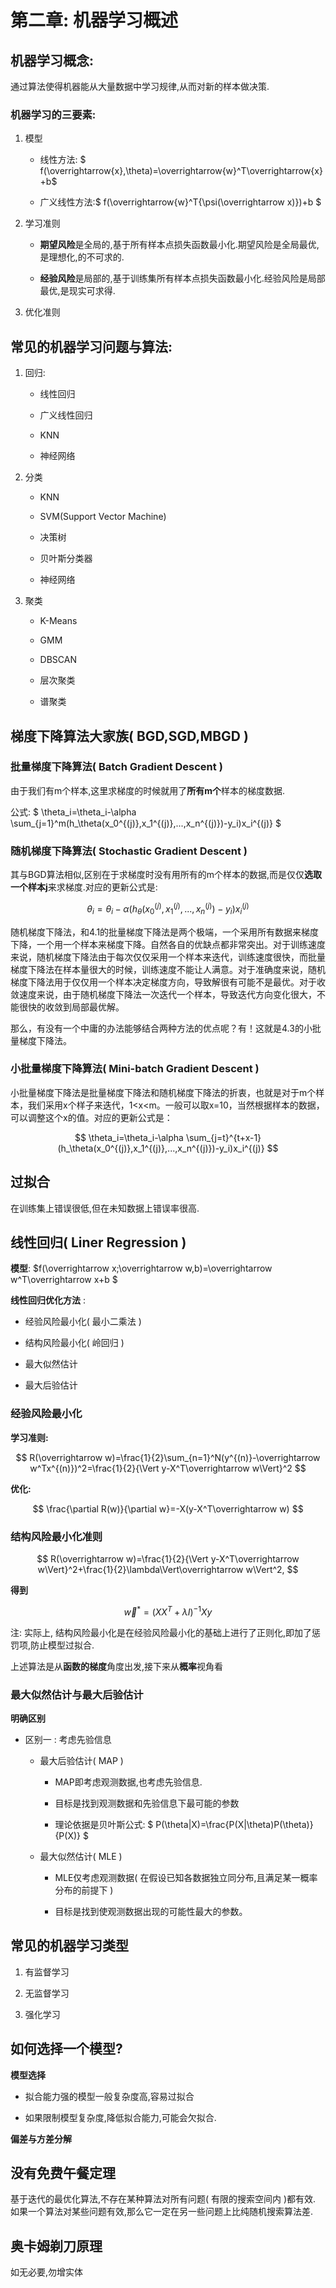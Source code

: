 # 第二章: 机器学习概述

## 机器学习概念:

通过算法使得机器能从大量数据中学习规律,从而对新的样本做决策.

### 机器学习的三要素:

1. 模型
   
   * 线性方法: $ f(\overrightarrow{x},\theta)=\overrightarrow{w}^T\overrightarrow{x} +b$
   
   * 广义线性方法:$ f(\overrightarrow{w}^T{\psi(\overrightarrow x)})+b $

2. 学习准则
   
   * **期望风险**是全局的,基于所有样本点损失函数最小化.期望风险是全局最优,是理想化,的不可求的.
   
   * **经验风险**是局部的,基于训练集所有样本点损失函数最小化.经验风险是局部最优,是现实可求得.

3. 优化准则

## 常见的机器学习问题与算法:

1. 回归:
   
   * 线性回归
   
   * 广义线性回归
   
   * KNN
   
   * 神经网络

2. 分类
   
   * KNN
   
   * SVM(Support Vector Machine)
   
   * 决策树
   
   * 贝叶斯分类器
   
   * 神经网络

3. 聚类
   
   * K-Means
   
   * GMM
   
   * DBSCAN
   
   * 层次聚类
   
   * 谱聚类

## 梯度下降算法大家族( BGD,SGD,MBGD )

### 批量梯度下降算法( Batch Gradient Descent )

由于我们有m个样本,这里求梯度的时候就用了**所有m个**样本的梯度数据.

公式: $ \theta_i=\theta_i-\alpha \sum_{j=1}^m(h_\theta(x_0^{(j)},x_1^{(j)},...,x_n^{(j)})-y_i)x_i^{(j)} $

### 随机梯度下降算法( Stochastic Gradient Descent )

其与BGD算法相似,区别在于求梯度时没有用所有的m个样本的数据,而是仅仅**选取一个样本j**来求梯度.对应的更新公式是:

$$
\theta_i=\theta_i-\alpha (h_\theta(x_0^{(j)},x_1^{(j)},...,x_n^{(j)})-y_i)x_i^{(j)}
$$

随机梯度下降法，和4.1的批量梯度下降法是两个极端，一个采用所有数据来梯度下降，一个用一个样本来梯度下降。自然各自的优缺点都非常突出。对于训练速度来说，随机梯度下降法由于每次仅仅采用一个样本来迭代，训练速度很快，而批量梯度下降法在样本量很大的时候，训练速度不能让人满意。对于准确度来说，随机梯度下降法用于仅仅用一个样本决定梯度方向，导致解很有可能不是最优。对于收敛速度来说，由于随机梯度下降法一次迭代一个样本，导致迭代方向变化很大，不能很快的收敛到局部最优解。

那么，有没有一个中庸的办法能够结合两种方法的优点呢？有！这就是4.3的小批量梯度下降法。

### 小批量梯度下降算法( Mini-batch Gradient Descent )

小批量梯度下降法是批量梯度下降法和随机梯度下降法的折衷，也就是对于m个样本，我们采用x个样子来迭代，1<x<m。一般可以取x=10，当然根据样本的数据，可以调整这个x的值。对应的更新公式是：

$$
\theta_i=\theta_i-\alpha \sum_{j=t}^{t+x-1}(h_\theta(x_0^{(j)},x_1^{(j)},...,x_n^{(j)})-y_i)x_i^{(j)}
$$

## 过拟合

在训练集上错误很低,但在未知数据上错误率很高.

## 线性回归( Liner Regression )

**模型**: $f(\overrightarrow x;\overrightarrow w,b)=\overrightarrow w^T\overrightarrow x+b  $

**线性回归优化方法** :

* 经验风险最小化( 最小二乘法 )

* 结构风险最小化( 岭回归 )

* 最大似然估计

* 最大后验估计

### 经验风险最小化

**学习准则:**

$$
R(\overrightarrow w)=\frac{1}{2}\sum_{n=1}^N(y^{(n)}-\overrightarrow w^Tx^{(n)})^2=\frac{1}{2}{\Vert y-X^T\overrightarrow w\Vert}^2
$$

**优化:** 

$$
\frac{\partial R(w)}{\partial w}=-X(y-X^T\overrightarrow w)
$$

### 结构风险最小化准则

$$
R(\overrightarrow w)=\frac{1}{2}{\Vert y-X^T\overrightarrow w\Vert}^2+\frac{1}{2}\lambda\Vert\overrightarrow w\Vert^2, 
$$

**得到**

$$
\overrightarrow w^*=(XX^T+\lambda I)^{-1}Xy
$$

注: 实际上, 结构风险最小化是在经验风险最小化的基础上进行了正则化,即加了惩罚项,防止模型过拟合.

上述算法是从**函数的梯度**角度出发,接下来从**概率**视角看

### 最大似然估计与最大后验估计

**明确区别**

* 区别一 : 考虑先验信息
  
  * 最大后验估计( MAP )
    
    * MAP即考虑观测数据,也考虑先验信息.
    
    * 目标是找到观测数据和先验信息下最可能的参数
    
    * 理论依据是贝叶斯公式: $ P(\theta|X)=\frac{P(X|\theta)P(\theta)}{P(X)} $
  
  * 最大似然估计( MLE )
    
    * MLE仅考虑观测数据( 在假设已知各数据独立同分布,且满足某一概率分布的前提下 )
    
    * 目标是找到使观测数据出现的可能性最大的参数。

## 常见的机器学习类型

1. 有监督学习

2. 无监督学习

3. 强化学习

## 如何选择一个模型?

**模型选择**

* 拟合能力强的模型一般复杂度高,容易过拟合

* 如果限制模型复杂度,降低拟合能力,可能会欠拟合.

**偏差与方差分解**

## 没有免费午餐定理

基于迭代的最优化算法,不存在某种算法对所有问题( 有限的搜索空间内 )都有效. 如果一个算法对某些问题有效,那么它一定在另一些问题上比纯随机搜索算法差.

## 奥卡姆剃刀原理

如无必要,勿增实体
